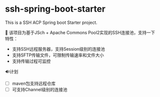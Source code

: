 # ssh-spring-boot-starter
This is a SSH ACP Spring boot Starter project.

:rocket: 该项目为基于JSch + Apache Commons Pool2实现的SSH连接池，支持一下特性：
+ 支持SSH远程服务器，支持Session级别的连接池
+ 支持SFTP传输文件，可限制传输速率和文件大小
+ 支持传输过程可监控


:loud_sound:计划
+ [ ] maven包支持远程仓库
+ [ ] 可支持Channel级别的连接池
